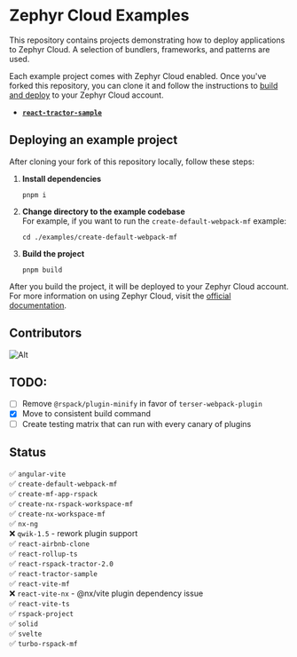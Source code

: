 # Zephyr Cloud Examples

This repository contains projects demonstrating how to deploy applications to Zephyr Cloud.
A selection of bundlers, frameworks, and patterns are used.

Each example project comes with Zephyr Cloud enabled.
Once you've forked this repository, you can clone it and follow the instructions to [build and deploy](#deploying-an-example-project) to your Zephyr Cloud account.


*   __[`react-tractor-sample`](./examples/react-tractor-sample)__  
## Deploying an example project
After cloning your fork of this repository locally, follow these steps:

1.  __Install dependencies__  
    ```shell
    pnpm i
    ```
2.  __Change directory to the example codebase__  
    For example, if you want to run the `create-default-webpack-mf` example:

    ```shell
    cd ./examples/create-default-webpack-mf
    ```
3.  __Build the project__  
    ```shell
    pnpm build
    ```

After you build the project, it will be deployed to your Zephyr Cloud account.
For more information on using Zephyr Cloud, visit the [official documentation][documentation].

[documentation]: https://docs.zephyr-cloud.io

## Contributors
![Alt](https://repobeats.axiom.co/api/embed/9d3af925eba49c0dd8ddd8ee144443242fba9b6a.svg "Repobeats analytics image")

## TODO:
- [ ] Remove `@rspack/plugin-minify` in favor of `terser-webpack-plugin`
- [x] Move to consistent build command
- [ ] Create testing matrix that can run with every canary of plugins

## Status
:white_check_mark: `angular-vite`   
:white_check_mark: `create-default-webpack-mf`  
:white_check_mark: `create-mf-app-rspack`  
:white_check_mark: `create-nx-rspack-workspace-mf`  
:white_check_mark: `create-nx-workspace-mf`  
:white_check_mark: `nx-ng`  
:x: `qwik-1.5` - rework plugin support   
:white_check_mark: `react-airbnb-clone`  
:white_check_mark: `react-rollup-ts`  
:white_check_mark: `react-rspack-tractor-2.0`  
:white_check_mark: `react-tractor-sample`  
:white_check_mark: `react-vite-mf`  
:x: `react-vite-nx` - @nx/vite plugin dependency issue  
:white_check_mark: `react-vite-ts`  
:white_check_mark: `rspack-project`  
:white_check_mark: `solid`  
:white_check_mark: `svelte`  
:white_check_mark: `turbo-rspack-mf`  
